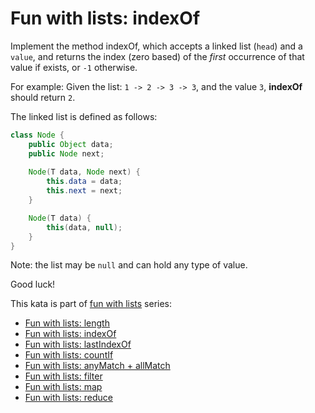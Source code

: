 # Fun with lists: indexOf

Implement the method indexOf, which accepts a linked list (`head`) and a `value`, and returns the index (zero based) of the _first_ occurrence of that value if exists, or `-1` otherwise.

For example: Given the list: `1 -> 2 -> 3 -> 3`, and the value `3`, **indexOf** should return `2`.

The linked list is defined as follows:

```java
class Node {
    public Object data;
    public Node next;
    
    Node(T data, Node next) {
        this.data = data;
        this.next = next;
    }

    Node(T data) {
        this(data, null);
    }
}
```

Note: the list may be `null` and can hold any type of value.

Good luck!

This kata is part of [fun with lists](https://www.codewars.com/collections/fun-with-lists) series:

- [Fun with lists: length](https://www.codewars.com/kata/581e476d5f59408553000a4b)
- [Fun with lists: indexOf](https://www.codewars.com/kata/581c6b075cfa83852700021f)
- [Fun with lists: lastIndexOf](https://www.codewars.com/kata/581c867a33b9fe732e000076)
- [Fun with lists: countIf](https://www.codewars.com/kata/5819081d056d4bdd410004f8)
- [Fun with lists: anyMatch + allMatch](https://www.codewars.com/kata/581e50555f59405743001813)
- [Fun with lists: filter](https://www.codewars.com/kata/582041237df353e01d000084)
- [Fun with lists: map](https://www.codewars.com/kata/58259d9062cfb45e1a00006b)
- [Fun with lists: reduce](https://www.codewars.com/kata/58319f37aeb69a89a00000c7)
